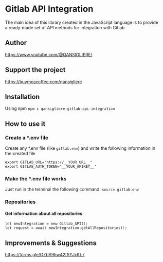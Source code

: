 # Gitlab API Integration

The main idea of ​​this library created in the JavaScript language is to provide a ready-made set of API methods for
integration with Gitlab

## Author

https://www.youtube.com/@QANSIGLIERE/

## Support the project

https://buymeacoffee.com/qansigliere

## Installation

Using npm `npm i qansigliere-gitlab-api-integration`

## How to use it

### Create a \*.env file

Create any \*.env file (like `gitlab.env`) and write the following information in the created file

```
export GITLAB_URL="https://__YOUR_URL__"
export GITLAB_AUTH_TOKEN="__YOUR_APIKEY__"
```

### Make the \*.env file works

Just run in the terminal the following command: `source gitlab.env`

### Repositories

#### Get information about all repositories

```
let newIntegration = new Gitlab_API();
let request = await newIntegration.getAllRepositories();
```

## Improvements & Suggestions

https://forms.gle/GZbS9hw42tSYJxKL7
